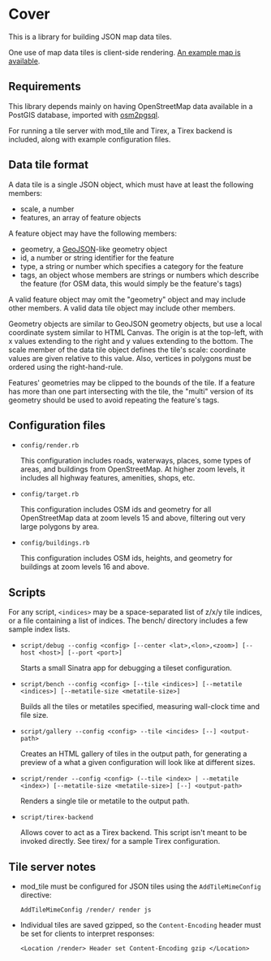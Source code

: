 Cover
=====

This is a library for building JSON map data tiles.

One use of map data tiles is client-side rendering. [An example map is available](http://data-tiles.mdaines.com/).


Requirements
------------

This library depends mainly on having OpenStreetMap data available in a PostGIS database, imported  with [osm2pgsql](http://wiki.openstreetmap.org/wiki/Osm2pgsql).

For running a tile server with mod_tile and Tirex, a Tirex backend is included, along with example configuration files.


Data tile format
----------------

A data tile is a single JSON object, which must have at least the following members:

- scale, a number
- features, an array of feature objects

A feature object may have the following members:

- geometry, a [GeoJSON](http://www.geojson.org/geojson-spec.html)-like geometry object
- id, a number or string identifier for the feature
- type, a string or number which specifies a category for the feature
- tags, an object whose members are strings or numbers which describe the feature (for OSM data, this would simply be the feature's tags)

A valid feature object may omit the "geometry" object and may include other members. A valid data tile object may include other members.

Geometry objects are similar to GeoJSON geometry objects, but use a local coordinate system similar to HTML Canvas. The origin is at the top-left, with x values extending to the right and y values extending to the bottom. The scale member of the data tile object defines the tile's scale: coordinate values are given relative to this value. Also, vertices in polygons must be ordered using the right-hand-rule.

Features' geometries may be clipped to the bounds of the tile. If a feature has more than one part intersecting with the tile, the "multi" version of its geometry should be used to avoid repeating the feature's tags.


Configuration files
-------------------

* `config/render.rb`

  This configuration includes roads, waterways, places, some types of areas, and buildings from OpenStreetMap. At higher zoom levels, it includes all highway features, amenities, shops, etc.

* `config/target.rb`

  This configuration includes OSM ids and geometry for all OpenStreetMap data at zoom levels 15 and above, filtering out very large polygons by area.

* `config/buildings.rb`

  This configuration includes OSM ids, heights, and geometry for buildings at zoom levels 16 and above.


Scripts
-------

For any script, `<indices>` may be a space-separated list of z/x/y tile indices, or a file containing a list of indices. The bench/ directory includes a few sample index lists.

* `script/debug --config <config> [--center <lat>,<lon>,<zoom>] [--host <host>] [--port <port>]`
  
  Starts a small Sinatra app for debugging a tileset configuration.

* `script/bench --config <config> [--tile <indices>] [--metatile <indices>] [--metatile-size <metatile-size>]`
  
  Builds all the tiles or metatiles specified, measuring wall-clock time and file size.

* `script/gallery --config <config> --tile <incides> [--] <output-path>`
  
  Creates an HTML gallery of tiles in the output path, for generating a preview of a what a given configuration will look like at different sizes.

* `script/render --config <config> (--tile <index> | --metatile <index>) [--metatile-size <metatile-size>] [--] <output-path>`
  
  Renders a single tile or metatile to the output path.

* `script/tirex-backend`

  Allows cover to act as a Tirex backend. This script isn't meant to be invoked directly. See tirex/ for a sample Tirex configuration.


Tile server notes
-----------------

- mod_tile must be configured for JSON tiles using the `AddTileMimeConfig` directive:

  `AddTileMimeConfig /render/ render js`

- Individual tiles are saved gzipped, so the `Content-Encoding` header must be set for clients to interpret responses:

  `<Location /render>
    Header set Content-Encoding gzip
  </Location>`
